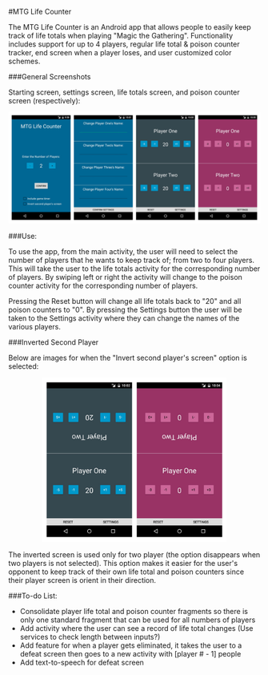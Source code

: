 #MTG Life Counter

The MTG Life Counter is an Android app that allows people to easily keep track of life totals when playing "Magic the Gathering". Functionality includes support for up to 4 players, regular life total & poison counter tracker, end screen when a player loses, and user customized color schemes.

###General Screenshots

Starting screen, settings screen, life totals screen, and poison counter screen (respectively):

<p align="center">
  <img src="https://github.com/markviola/android-mtg-life-counter/blob/master/images/all_types_screen.jpg?raw=true" alt="Player Screens"/>
</p>

###Use:

To use the app, from the main activity, the user will need to select the number of players that he wants to keep track of; from two to four players. This will take the user to the life totals activity for the corresponding number of players. By swiping left or right the activity will change to the poison counter activity for the corresponding number of players. 

Pressing the Reset button will change all life totals back to "20" and all poison counters to "0". By pressing the Settings button the user will be taken to the Settings activity where they can change the names of the various players.

###Inverted Second Player

Below are images for when the "Invert second player's screen" option is selected:

<p align="center">
  <img src="https://github.com/markviola/android-mtg-life-counter/blob/master/images/both_inverted_screens.jpg?raw=true" alt="Player Screens" height="328px" width="370px"/>
</p>

The inverted screen is used only for two player (the option disappears when two players is not selected). This option makes it easier for the user's opponent to keep track of their own life total and poison counters since their player screen is orient in their direction. 


###To-do List:
* Consolidate player life total and poison counter fragments so there is only one standard fragment that can be used for all numbers of players
* Add activity where the user can see a record of life total changes (Use services to check length between inputs?)
* Add feature for when a player gets eliminated, it takes the user to a defeat screen then goes to a new activity with [player # - 1] people
* Add text-to-speech for defeat screen